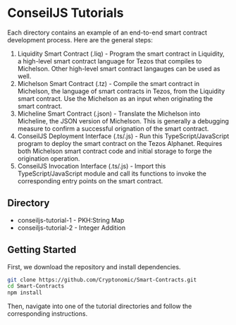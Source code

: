 # ConseilJS Tutorials
Each directory contains an example of an end-to-end smart contract development process. Here are the general steps:
1. Liquidity Smart Contract (.liq) - Program the smart contract in Liquidity, a high-level smart contract language for Tezos that compiles to Michelson. Other high-level smart contract langauges can be used as well.
2. Michelson Smart Contract (.tz) - Compile the smart contract in Michelson, the language of smart contracts in Tezos, from the Liquidity smart contract. Use the Michelson as an input when originating the smart contract.
3. Micheline Smart Contract (.json) - Translate the Michelson into Micheline, the JSON version of Michelson. This is generally a debugging measure to confirm a successful orignation of the smart contract.
4. ConseilJS Deployment Interface (.ts/.js) - Run this TypeScript/JavaScript program to deploy the smart contract on the Tezos Alphanet. Requires both Michelson smart contract code and initial storage to forge the origination operation.
5. ConseilJS Invocation Interface (.ts/.js) - Import this TypeScript/JavaScript module and call its functions to invoke the corresponding entry points on the smart contract.

## Directory
* conseiljs-tutorial-1 - PKH:String Map
* conseiljs-tutorial-2 - Integer Addition

## Getting Started
First, we download the repository and install dependencies.
```bash
git clone https://github.com/Cryptonomic/Smart-Contracts.git
cd Smart-Contracts
npm install
```

Then, navigate into one of the tutorial directories and follow the corresponding instructions.